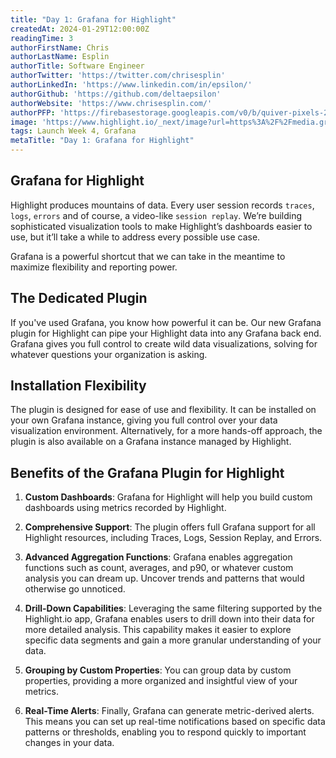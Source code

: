```yaml
---
title: "Day 1: Grafana for Highlight"
createdAt: 2024-01-29T12:00:00Z
readingTime: 3
authorFirstName: Chris
authorLastName: Esplin
authorTitle: Software Engineer
authorTwitter: 'https://twitter.com/chrisesplin'
authorLinkedIn: 'https://www.linkedin.com/in/epsilon/'
authorGithub: 'https://github.com/deltaepsilon'
authorWebsite: 'https://www.chrisesplin.com/'
authorPFP: 'https://firebasestorage.googleapis.com/v0/b/quiver-pixels-2020.appspot.com/o/F1EQ3eaBqkbEKEHBigolXIlmdut2%2F1408a808-60a6-4102-b636-08ab24041503.jpeg?alt=media&token=5f0ed5d8-c192-4aa3-a75b-3eb6cac9a552'
image: 'https://www.highlight.io/_next/image?url=https%3A%2F%2Fmedia.graphassets.com%2FE7U4wuSyS5mXKGfDOWsz&w=3840&q=75'
tags: Launch Week 4, Grafana
metaTitle: "Day 1: Grafana for Highlight"
---
```


## Grafana for Highlight
Highlight produces mountains of data. Every user session records `traces`, `logs`, `errors` and of course, a video-like `session replay`.
We’re building sophisticated visualization tools to make Highlight’s dashboards easier to use, but it’ll take a while to address every possible use case.

Grafana is a powerful shortcut that we can take in the meantime to maximize flexibility and reporting power.

## The Dedicated Plugin
If you've used Grafana, you know how powerful it can be. Our new Grafana plugin for Highlight can pipe your Highlight data into any Grafana back end. Grafana gives you full control to create wild data visualizations, solving for whatever questions your organization is asking.

## Installation Flexibility
The plugin is designed for ease of use and flexibility. It can be installed on your own Grafana instance, giving you full control over your data visualization environment. Alternatively, for a more hands-off approach, the plugin is also available on a Grafana instance managed by Highlight.

## Benefits of the Grafana Plugin for Highlight

1. **Custom Dashboards**: Grafana for Highlight will help you build custom dashboards using metrics recorded by Highlight.

2. **Comprehensive Support**: The plugin offers full Grafana support for all Highlight resources, including Traces, Logs, Session Replay, and Errors.

3. **Advanced Aggregation Functions**: Grafana enables aggregation functions such as count, averages, and p90, or whatever custom analysis you can dream up. Uncover trends and patterns that would otherwise go unnoticed.

4. **Drill-Down Capabilities**: Leveraging the same filtering supported by the Highlight.io app, Grafana enables users to drill down into their data for more detailed analysis. This capability makes it easier to explore specific data segments and gain a more granular understanding of your data.

5. **Grouping by Custom Properties**: You can group data by custom properties, providing a more organized and insightful view of your metrics.

6. **Real-Time Alerts**: Finally, Grafana can generate metric-derived alerts. This means you can set up real-time notifications based on specific data patterns or thresholds, enabling you to respond quickly to important changes in your data.
